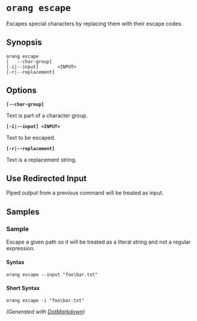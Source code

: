 ﻿# `orang escape`

Escapes special characters by replacing them with their escape codes\.

## Synopsis

```
orang escape
[   --char-group]
[-i|--input]       <INPUT>
[-r|--replacement]
```

## Options

**`[--char-group]`**

Text is part of a character group\.

**`[-i|--input] <INPUT>`**

Text to be escaped\.

**`[-r|--replacement]`**

Text is a replacement string\.

## Use Redirected Input

Piped output from a previous command will be treated as input.

## Samples

### Sample

Escape a given path so it will be treated as a literal string and not a regular expression.

#### Syntax

```
orang escape --input "foo\bar.txt"
```

#### Short Syntax

```
orang escape -i "foo\bar.txt"
```
*\(Generated with [DotMarkdown](http://github.com/JosefPihrt/DotMarkdown)\)*